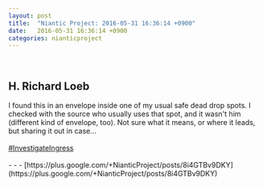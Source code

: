```yaml
---
layout: post
title:  "Niantic Project: 2016-05-31 16:36:14 +0900"
date:   2016-05-31 16:36:14 +0900
categories: nianticproject
---
```

<div class="shared"><br /><h2>H. Richard Loeb</h2>I found this in an envelope inside one of my usual safe dead drop spots. I checked with the source who usually uses that spot, and it wasn't him (different kind of envelope, too). Not sure what it means, or where it leads, but sharing it out in case…<br /><br /><a rel="nofollow" class="ot-hashtag" href="https://plus.google.com/s/%23InvestigateIngress">#InvestigateIngress</a><br /><br /></div>
- - -
[https://plus.google.com/+NianticProject/posts/8i4GTBv9DKY](https://plus.google.com/+NianticProject/posts/8i4GTBv9DKY)
